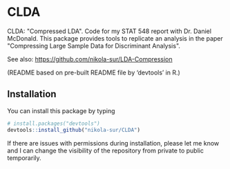# CLDA
CLDA: "Compressed LDA". Code for my STAT 548 report with Dr. Daniel McDonald. This package provides tools to replicate an analysis in the paper "Compressing Large Sample Data for Discriminant Analysis".

See also: https://github.com/nikola-sur/LDA-Compression

(README based on pre-built README file by ‘devtools’ in R.)


## Installation

You can install this package by typing

``` r
# install.packages("devtools")
devtools::install_github("nikola-sur/CLDA")
```

If there are issues with permissions during installation, please let me know and I can change the visibility of the repository from private to public temporarily.
